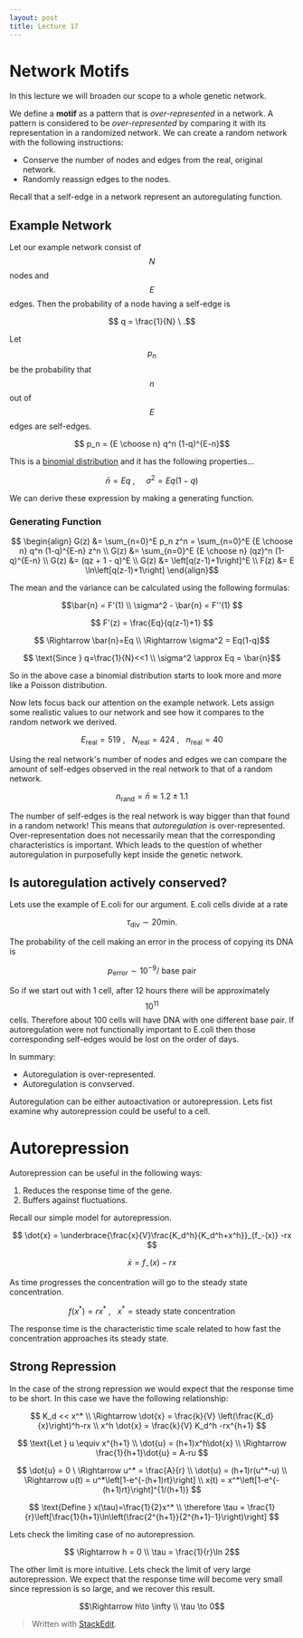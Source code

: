 ```yaml
---
layout: post
title: Lecture 17
---
```



# Network Motifs

In this lecture we will broaden our scope to a whole genetic network.

We define a **motif** as a pattern that is *over-represented* in a network. A pattern is considered to be *over-represented* by comparing it with its representation in a randomized network. We can create a random network with the following instructions:

- Conserve the number of nodes and edges from the real, original network.
- Randomly reassign edges to the nodes.

Recall that a self-edge in a network represent an autoregulating function.

## Example Network

Let our example network consist of $$N$$ nodes and $$E$$ edges. Then the probability of a node having a self-edge is

$$ q = \frac{1}{N} \ .$$

Let $$p_n$$ be the probability that $$n$$ out of $$E$$ edges are self-edges.

$$ p_n = {E \choose n} q^n (1-q)^{E-n}$$

This is a [binomial distribution](http://en.wikipedia.org/wiki/Binomial_distribution) and it has the following properties...

$$ \bar{n} = Eq \ , \ \ \ \ \ \sigma^2 = Eq(1-q) $$

We can derive these expression by making a generating function.

### Generating Function

$$ \begin{align}
G(z) &= \sum_{n=0}^E p_n z^n = \sum_{n=0}^E {E \choose n} q^n (1-q)^{E-n} z^n \\
G(z) &= \sum_{n=0}^E {E \choose n} (qz)^n (1-q)^{E-n} \\
G(z) &= (qz + 1 - q)^E \\
G(z) &= \left[q(z-1)+1\right]^E \\
F(z) &= E \ln\left[q(z-1)+1\right]
\end{align}$$

The mean and the variance can be calculated using the following formulas:

$$\bar{n} = F'(1) \\ \sigma^2 - \bar{n} = F''(1) $$

$$ F'(z) = \frac{Eq}{q(z-1)+1} $$

$$ \Rightarrow \bar{n}=Eq \\ \Rightarrow \sigma^2 = Eq(1-q)$$

$$ \text{Since } q=\frac{1}{N}<<1 \\ \sigma^2 \approx Eq = \bar{n}$$

So in the above case a binomial distribution starts to look more and more like a Poisson distribution.

Now lets focus back our attention on the example network. Lets assign some realistic values to our network and see how it compares to the random network we derived.

$$ E_\text{real}= 519 \ , \ \ \ N_\text{real}=424 \ , \ \ \ n_\text{real}=40 $$

Using the real network's number of nodes and edges we can compare the amount of self-edges observed in the real network to that of a random network.

$$ n_\text{rand} = \bar{n} \approx 1.2 \pm 1.1 $$

The number of self-edges is the real network is way bigger than that found in a random network! This means that *autoregulation* is over-represented. Over-representation does not necessarily mean that the corresponding characteristics is important. Which leads to the question of whether autoregulation in purposefully kept inside the genetic network.

## Is autoregulation actively conserved?

Lets use the example of E.coli for our argument. E.coli cells divide at a rate

$$ \tau_\text{div} \sim 20 \text{min.} $$

The probability of the cell making an error in the process of copying its DNA is 

$$ p_\text{error} \sim 10^{-9}/\text{ base pair} $$

So if we start out with 1 cell, after 12 hours there will be approximately $$10^{11}$$ cells. Therefore about 100 cells will have DNA with one different base pair. If autoregulation were not functionally important to E.coli then those corresponding self-edges would be lost on the order of days.

In summary:

- Autoregulation is over-represented.
- Autoregulation is convserved.

Autoregulation can be either autoactivation or autorepression. Lets fist examine why autorepression could be useful to a cell.

# Autorepression

Autorepression can be useful in the following ways:

1. Reduces the response time of the gene.
2. Buffers against fluctuations.

Recall our simple model for autorepression.

$$ \dot{x} = \underbrace{\frac{x}{V}\frac{K_d^h}{K_d^h+x^h}}_{f_-(x)} -rx $$

$$\dot{x} = f_-(x)-rx $$

As time progresses the concentration will go to the steady state concentration.

$$ f(x^*) = rx^* \ , \ \ \ x^* = \text{steady state concentration} $$

The response time is the characteristic time scale related to how fast the concentration approaches its steady state.

## Strong Repression

In the case of the strong repression we would expect that the response time to be short. In this case we have the following relationship:

$$
K_d << x^* \\
\Rightarrow \dot{x} = \frac{k}{V} \left(\frac{K_d}{x}\right)^h-rx \\
x^h  \dot{x} = \frac{k}{V} K_d^h -rx^{h+1}
$$

$$
\text{Let } u \equiv x^{h+1} \\
\dot{u} = (h+1)x^h\dot{x} \\
\Rightarrow \frac{1}{h+1}\dot{u} = A-ru
$$

$$
\dot{u} = 0 \ \Rightarrow u^* = \frac{A}{r} \\
\dot{u} = (h+1)r(u^*-u) \\
\Rightarrow u(t) = u^*\left[1-e^{-(h+1)rt}\right] \\
x(t) = x^*\left[1-e^{-(h+1)rt}\right]^{1/(h+1)} 
$$

$$
\text{Define } x(\tau)=\frac{1}{2}x^* \\
\therefore \tau = \frac{1}{r}\left[\frac{1}{h+1}\ln\left(\frac{2^{h+1}}{2^{h+1}-1}\right)\right]
$$

Lets check the limiting case of no autorepression.

$$ \Rightarrow h = 0  \\ \tau = \frac{1}{r}\ln 2$$

The other limit is more intuitive. Lets check the limit of very large autorepression. We expect that the response time will become very small since repression is so large, and we recover this result.

$$\Rightarrow h\to \infty  \\ \tau \to 0$$



> Written with [StackEdit](https://stackedit.io/).

